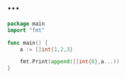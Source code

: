 # ...

<div class="run"></div>

```go
package main
import "fmt"

func main() {
    a := []int{1,2,3}

    fmt.Print(append([]int{0},a...))
}
```
